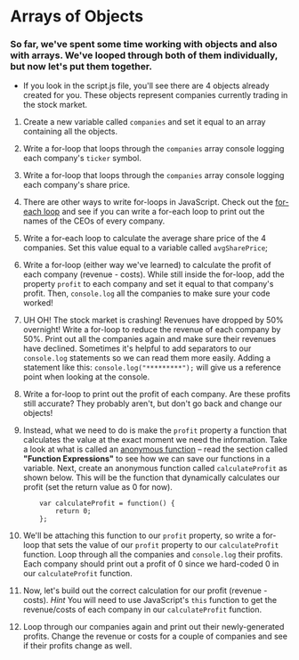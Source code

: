 # Arrays of Objects

### So far, we've spent some time working with objects and also with arrays. We've looped through both of them individually, but now let's put them together. 

- If you look in the script.js file, you'll see there are 4 objects already created for you. These objects represent companies currently trading in the stock market. 

1. Create a new variable called `companies` and set it equal to an array containing all the objects. 

1. Write a for-loop that loops through the `companies` array console logging each company's `ticker` symbol. 

1. Write a for-loop that loops through the `companies` array console logging each company's share price. 

1. There are other ways to write for-loops in JavaScript. Check out the [for-each loop](https://developer.mozilla.org/en-US/docs/Web/JavaScript/Reference/Global_Objects/Array/forEach) and see if you can write a for-each loop to print out the names of the CEOs of every company. 

1. Write a for-each loop to calculate the average share price of the 4 companies. Set this value equal to a variable called `avgSharePrice`; 

1. Write a for-loop (either way we've learned) to calculate the profit of each company (revenue - costs). While still inside the for-loop, add the property `profit` to each company and set it equal to that company's profit. Then, `console.log` all the companies to make sure your code worked!

1. UH OH! The stock market is crashing! Revenues have dropped by 50% overnight! Write a for-loop to reduce the revenue of each company by 50%. Print out all the companies again and make sure their revenues have declined. Sometimes it's helpful to add separators to our `console.log` statements so we can read them more easily. Adding a statement like this: `console.log("*********");` will give us a reference point when looking at the console.

1. Write a for-loop to print out the profit of each company. Are these profits still accurate? They probably aren't, but don't go back and change our objects! 

1. Instead, what we need to do is make the `profit` property a function that calculates the value at the exact moment we need the information. Take a look at what is called an [anonymous function](https://www.w3schools.com/js/js_function_definition.asp) – read the section called **"Function Expressions"** to see how we can save our functions in a variable. Next, create an anonymous function called `calculateProfit` as shown below. This will be the function that dynamically calculates our profit (set the return value as 0 for now). 
	```
		var calculateProfit = function() {
			return 0;
		};
	```

1. We'll be attaching this function to our `profit` property, so write a for-loop that sets the value of our `profit` property to our `calculateProfit` function. Loop through all the companies and `console.log` their profits. Each company should print out a profit of 0 since we hard-coded 0 in our `calculateProfit` function. 

1. Now, let's build out the correct calculation for our profit (revenue - costs). *Hint* You will need to use JavaScript's `this` function to get the revenue/costs of each company in our `calculateProfit` function. 

1. Loop through our companies again and print out their newly-generated profits. Change the revenue or costs for a couple of companies and see if their profits change as well. 

